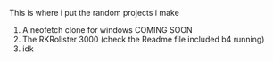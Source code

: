 This is where i put the random projects i make

1. A neofetch clone for windows COMING SOON
2. The RKRollster 3000 (check the Readme file included b4 running)
3. idk
